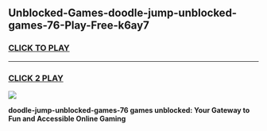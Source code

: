 
## Unblocked-Games-doodle-jump-unblocked-games-76-Play-Free-k6ay7
<h3>
<a href="https://premium76.site?title=doodle-jump-unblocked-games-76&ref=12A">CLICK TO PLAY</a></h3>
<hr>

<h3>
<a href="https://premium76.site?title=doodle-jump-unblocked-games-76&ref=12A">CLICK 2 PLAY</a>
  
</h3>

<a href="https://premium76.site?title=doodle-jump-unblocked-games-76&ref=12A"><img src="https://clearcache.store/games.png"></a>


**doodle-jump-unblocked-games-76 games unblocked: Your Gateway to Fun and Accessible Online Gaming**
